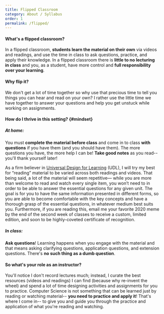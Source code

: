 ```yaml
---
title: Flipped Classroom
category: About / Syllabus
order: 1
permalink: /flipped/
---
```

#### What's a flipped classroom?
In a flipped classroom, **students learn the material on their own** via videos and readings, and use the time in class to ask questions, practice, and apply their knowledge. In a flipped classroom there is **little to no lecturing in class** and you, as a student, have more control and **full responsibility over your learning**.

#### Why flip it?
We don't get a lot of time together so why use that precious time to tell you things you can hear and read on your own? I rather use the little time we have together to answer your questions and help you get unstuck while working on assignments.

#### How do I thrive in this setting? {#mindset}

##### *At home:*
You must **complete the material before class** and come in to class **with questions** if you have them (and you should have them). The more questions you have, the more help I can be! **Take good notes** as you read-- you'll thank yourself later!

As a firm believer in [Universal Design for Learning](http://udlguidelines.cast.org/) (UDL), I will try my best for “reading” material to be varied across both readings and videos. That being said, a lot of the material will seem repetitive— while you are more than welcome to read and watch every single item, you won’t need to in order to be able to answer the essential questions for any given unit. The goal is for you to have the same information presented in different forms, so you are able to become comfortable with the key concepts and have a thorough grasp of the essential questions, in whatever medium best suits you.  Furthermore, if you are reading this, email me your favorite 2020 meme by the end of the second week of classes to receive a custom, limited edition, and soon to be highly-coveted certificate of recognition. 

##### *In class:*
**Ask questions**! Learning happens when you engage with the material and that means asking clarifying questions, application questions, and extension questions. There's **no such thing as a dumb question**.

#### So what's your role as an instructor?
You'll notice I don't record lectures much; instead, I curate the best resources (videos and readings) I can find (because why re-invent the wheel) and spend a lot of time designing activities and assignments for you to practice. Computer Science is not something that can be learned just by reading or watching material-- **you need to practice and apply it**! That's where I come in-- to give you and guide you through the practice and application of what you're reading and watching.